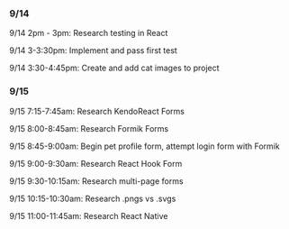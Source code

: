 ### 9/14
9/14 2pm - 3pm: Research testing in React

9/14 3-3:30pm: Implement and pass first test

9/14 3:30-4:45pm: Create and add cat images to project

### 9/15
9/15 7:15-7:45am: Research KendoReact Forms

9/15 8:00-8:45am: Research Formik Forms

9/15 8:45-9:00am: Begin pet profile form, attempt login form with Formik

9/15 9:00-9:30am: Research React Hook Form

9/15 9:30-10:15am: Research multi-page forms

9/15 10:15-10:30am: Research .pngs vs .svgs

9/15 11:00-11:45am: Research React Native